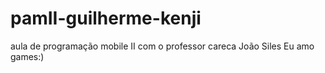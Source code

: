 # pamII-guilherme-kenji
aula de programação mobile II com o professor careca João Siles
Eu amo games:)